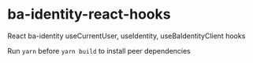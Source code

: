 # ba-identity-react-hooks

React ba-identity useCurrentUser, useIdentity, useBaIdentityClient hooks

Run `yarn` before `yarn build` to install peer dependencies
